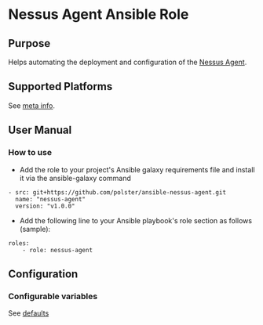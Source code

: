 Nessus Agent Ansible Role
=========================

## Purpose

Helps automating the deployment and configuration of the [Nessus Agent](https://www.tenable.com/products/nessus/nessus-agents).

## Supported Platforms

See [meta info](meta/main.yml).

## User Manual

### How to use

* Add the role to your project's Ansible galaxy requirements file and install it via the ansible-galaxy command
```
- src: git+https://github.com/polster/ansible-nessus-agent.git
  name: "nessus-agent"
  version: "v1.0.0"
```
* Add the following line to your Ansible playbook's role section as follows (sample):
```
roles:
    - role: nessus-agent
```

## Configuration

### <a name="configVariables"></a>Configurable variables

See [defaults](defaults/main.yml)
